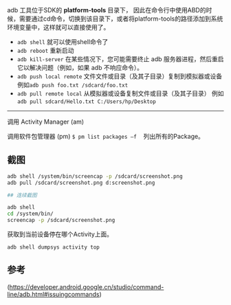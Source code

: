adb 工具位于SDK的 **platform-tools** 目录下，
因此在命令行中使用ABD的时候，需要通过cd命令，切换到该目录下，或者将platform-tools的路径添加到系统环境变量中，这样就可以直接使用了。

* `adb shell` 就可以使用shell命令了
* `adb reboot` 重新启动
* `adb kill-server` 在某些情况下，您可能需要终止 adb 服务器进程，然后重启它以解决问题（例如，如果 adb 不响应命令）。
* `adb push local remote` 文件文件或目录（及其子目录）复制到模拟器或设备
 例如`adb push foo.txt /sdcard/foo.txt`
* `adb pull remote local` 从模拟器或设备复制文件或目录（及其子目录） 例如`adb pull sdcard/Hello.txt C:/Users/hp/Desktop`

- - - - -

调用 Activity Manager (am)

调用软件包管理器 (pm)
`$ pm list packages –f`    列出所有的Package。  

## 截图

```bash
adb shell /system/bin/screencap -p /sdcard/screenshot.png
adb pull /sdcard/screenshot.png d:screenshot.png

## 连续截图

adb shell
cd /system/bin/
screencap -p /sdcard/screenshot.png
```

获取到当前设备停在哪个Activity上面。

`adb shell dumpsys activity top`

## 参考

(https://developer.android.google.cn/studio/command-line/adb.html#issuingcommands)
